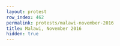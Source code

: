 ```yaml
---
layout: protest
row_index: 462
permalink: protests/malawi-november-2016
title: Malawi, November 2016
hidden: true
---
```

